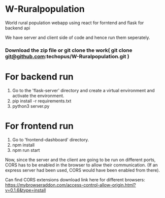 # W-Ruralpopulation
World rural population webapp using react for forntend and flask for backend api

We have server and client side of code and hence run them seperately.

### Download the zip file or git clone the work( git clone git@github.com:techopus/W-Ruralpopulation.git )

# For backend run

1. Go to the 'flask-server' directory and create a virtual environment and activate the environment.
2. pip install -r requirements.txt
3. python3 server.py

# For frontend run

1. Go to 'frontend-dashboard' directory.
2. npm install
3. npm run start

Now, since the server and the client are going to be run on different ports, CORS has to be enabled in the browser to allow their communication. (If an express server had been used, CORS would have been enabled from there).

Can find CORS extensions download link here for different browsers: https://mybrowseraddon.com/access-control-allow-origin.html?v=0.1.6&type=install
